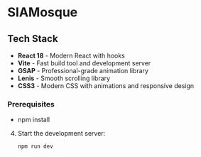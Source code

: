 # SIAMosque 

## Tech Stack

- **React 18** - Modern React with hooks
- **Vite** - Fast build tool and development server
- **GSAP** - Professional-grade animation library
- **Lenis** - Smooth scrolling library
- **CSS3** - Modern CSS with animations and responsive design

### Prerequisites
- npm install
4. Start the development server:
   ```bash
   npm run dev
   ```
